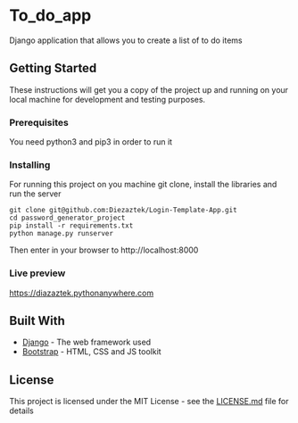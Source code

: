 # To_do_app
Django application that allows you to create a list of to do items

## Getting Started

These instructions will get you a copy of the project up and running on your local machine for development and testing purposes.

### Prerequisites

You need python3 and pip3 in order to run it

### Installing

For running this project on you machine git clone, install the libraries and run the server

```
git clone git@github.com:Diezaztek/Login-Template-App.git
cd password_generator_project
pip install -r requirements.txt
python manage.py runserver
```

Then enter in your browser to http://localhost:8000

### Live preview

https://diazaztek.pythonanywhere.com


## Built With

* [Django](https://www.djangoproject.com) - The web framework used
* [Bootstrap](https://getbootstrap.com) - HTML, CSS and JS toolkit


## License

This project is licensed under the MIT License - see the [LICENSE.md](LICENSE.md) file for details
